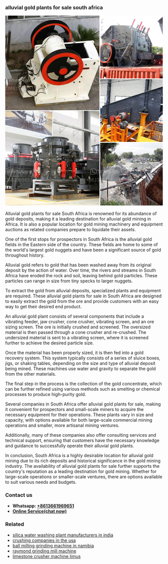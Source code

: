<h3>alluvial gold plants for sale south africa</h3><img src='1704791204.jpg' alt=''><p>Alluvial gold plants for sale South Africa is renowned for its abundance of gold deposits, making it a leading destination for alluvial gold mining in Africa. It is also a popular location for gold mining machinery and equipment auctions as related companies prepare to liquidate their assets.</p><p>One of the first stops for prospectors in South Africa is the alluvial gold fields in the Eastern side of the country. These fields are home to some of the world's largest gold nuggets and have been a significant source of gold throughout history.</p><p>Alluvial gold refers to gold that has been washed away from its original deposit by the action of water. Over time, the rivers and streams in South Africa have eroded the rock and soil, leaving behind gold particles. These particles can range in size from tiny specks to larger nuggets.</p><p>To extract the gold from alluvial deposits, specialized plants and equipment are required. These alluvial gold plants for sale in South Africa are designed to easily extract the gold from the ore and provide customers with an easy way to get their desired end product.</p><p>An alluvial gold plant consists of several components that include a vibrating feeder, jaw crusher, cone crusher, vibrating screen, and an ore sizing screen. The ore is initially crushed and screened. The oversized material is then passed through a cone crusher and re-crushed. The undersized material is sent to a vibrating screen, where it is screened further to achieve the desired particle size.</p><p>Once the material has been properly sized, it is then fed into a gold recovery system. This system typically consists of a series of sluice boxes, jigs, or shaking tables, depending on the size and type of alluvial deposit being mined. These machines use water and gravity to separate the gold from the other materials.</p><p>The final step in the process is the collection of the gold concentrate, which can be further refined using various methods such as smelting or chemical processes to produce high-purity gold.</p><p>Several companies in South Africa offer alluvial gold plants for sale, making it convenient for prospectors and small-scale miners to acquire the necessary equipment for their operations. These plants vary in size and capacity, with options available for both large-scale commercial mining operations and smaller, more artisanal mining ventures.</p><p>Additionally, many of these companies also offer consulting services and technical support, ensuring that customers have the necessary knowledge and guidance to successfully operate their alluvial gold plants.</p><p>In conclusion, South Africa is a highly desirable location for alluvial gold mining due to its rich deposits and historical significance in the gold mining industry. The availability of alluvial gold plants for sale further supports the country's reputation as a leading destination for gold mining. Whether for large-scale operations or smaller-scale ventures, there are options available to suit various needs and budgets.</p><h3>Contact us</h3><ul><li><strong>Whatsapp:&nbsp;<a href="https://wa.me/8613661969651">+8613661969651</a></strong></li><li><a href="https://swt.shibang-china.com/?git&amp;zhl&amp;alluvial gold plants for sale south africa"><strong>Online Service(chat now)</strong></a></li></ul><h3>Related</h3><ul><li><a href='silica water washing plant manufacturers in india.md'>silica water washing plant manufacturers in india</a></li><li><a href='crushing companies in the usa.md'>crushing companies in the usa</a></li><li><a href='ball milling grinding machine in namibia.md'>ball milling grinding machine in namibia</a></li><li><a href='raymond grinding mill machine.md'>raymond grinding mill machine</a></li><li><a href='limestone crusher machine limus.md'>limestone crusher machine limus</a></li></ul>